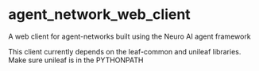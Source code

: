 # agent_network_web_client
A web client for agent-networks built using the Neuro AI agent framework

This client currently depends on the leaf-common and unileaf libraries.
Make sure unileaf is in the PYTHONPATH
